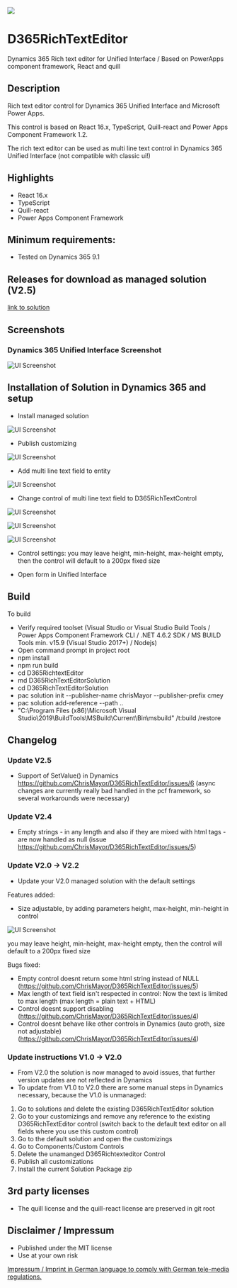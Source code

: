 <img src="https://dev.azure.com/ich0166/D365RichTextControl/_apis/build/status/ChrisMayor.D365RichTextEditor?branchName=master"></img>
# D365RichTextEditor
Dynamics 365 Rich text editor for Unified Interface / Based on PowerApps component framework, React and quill

## Description

Rich text editor control for Dynamics 365 Unified Interface and Microsoft Power Apps.

This control is based on React 16.x, TypeScript, Quill-react and Power Apps Component Framework 1.2.  

The rich text editor can be used as multi line text control in Dynamics 365 Unified Interface (not compatible with classic ui!)

## Highlights

* React 16.x
* TypeScript
* Quill-react
* Power Apps Component Framework

## Minimum requirements:

* Tested on Dynamics 365 9.1

## Releases for download as managed solution (V2.5)

[link to solution](https://github.com/ChrisMayor/D365RichTextEditor/blob/master/solution/D365RichTextEditorSolution.zip)

## Screenshots

### Dynamics 365 Unified Interface Screenshot
![UI Screenshot](https://github.com/ChrisMayor/D365RichTextEditor/blob/master/Screenshots/1-d365richtext.JPG)

## Installation of Solution in Dynamics 365 and setup

* Install managed solution

![UI Screenshot](https://github.com/ChrisMayor/D365RichTextEditor/blob/master/Screenshots/1.JPG)

* Publish customizing

![UI Screenshot](https://github.com/ChrisMayor/D365RichTextEditor/blob/master/Screenshots/2.JPG)

* Add multi line text field to entity

![UI Screenshot](https://github.com/ChrisMayor/D365RichTextEditor/blob/master/Screenshots/3.JPG)

* Change control of multi line text field to D365RichTextControl

![UI Screenshot](https://github.com/ChrisMayor/D365RichTextEditor/blob/master/Screenshots/4.JPG)

![UI Screenshot](https://github.com/ChrisMayor/D365RichTextEditor/blob/master/Screenshots/5.JPG)

![UI Screenshot](https://github.com/ChrisMayor/D365RichTextEditor/blob/master/Screenshots/controlsettings.jpg)

* Control settings: you may leave height, min-height, max-height empty, then the control will default to a 200px fixed size

* Open form in Unified Interface

## Build

To build

* Verify required toolset (Visual Studio or Visual Studio Build Tools / Power Apps Component Framework CLI / .NET 4.6.2 SDK / MS BUILD Tools min. v15.9 (Visual Studio 2017+) / Nodejs)
* Open command prompt in project root
* npm install
* npm run build
* cd D365RichtextEditor
* md D365RichTextEditorSolution
* cd D365RichTextEditorSolution
* pac solution init --publisher-name chrisMayor --publisher-prefix cmey
* pac solution add-reference --path ..
* "C:\Program Files (x86)\Microsoft Visual Studio\2019\BuildTools\MSBuild\Current\Bin\msbuild" /t:build /restore

## Changelog

### Update V2.5

* Support of SetValue() in Dynamics https://github.com/ChrisMayor/D365RichTextEditor/issues/6 (async changes are currently really bad handled in the pcf framework, so several workarounds were necessary)

### Update V2.4

* Empty strings - in any length and also if they are mixed with html tags - are now handled as null (issue https://github.com/ChrisMayor/D365RichTextEditor/issues/5)

### Update V2.0 -> V2.2
* Update your V2.0 managed solution with the default settings

Features added:
* Size adjustable, by adding parameters height, max-height, min-height in control

![UI Screenshot](https://github.com/ChrisMayor/D365RichTextEditor/blob/master/Screenshots/controlsettings.jpg)

you may leave height, min-height, max-height empty, then the control will default to a 200px fixed size

Bugs fixed:
* Empty control doesnt return some html string instead of NULL (https://github.com/ChrisMayor/D365RichTextEditor/issues/5)
* Max length of text field isn't respected in control: Now the text is limited to max length (max length = plain text + HTML)
* Control doesnt support disabling (https://github.com/ChrisMayor/D365RichTextEditor/issues/4)
* Control doesnt behave like other controls in Dynamics (auto groth, size not adjustable) (https://github.com/ChrisMayor/D365RichTextEditor/issues/4)

### Update instructions V1.0 -> V2.0

* From V2.0 the solution is now managed to avoid issues, that further version updates are not reflected in Dynamics
* To update from V1.0 to V2.0 there are some manual steps in Dynamics necessary, because the V1.0 is unmanaged:

1) Go to solutions and delete the existing D365RichTextEditor solution
2) Go to your customizings and remove any reference to the existing D365RichTextEditor control (switch back to the default text editor on all fields where you use this custom control)
3) Go to the default solution and open the customizings
4) Go to Components/Custom Controls
5) Delete the unamanged D365Richtexteditor Control
6) Publish all customizations
7) Install the current Solution Package zip

## 3rd party licenses

* The quill license and the quill-react license are preserved in git root

## Disclaimer / Impressum

* Published under the MIT license
* Use at your own risk

<a href="https://github.com/ChrisMayor/Impressum">Impressum / Imprint in German language to comply with German tele-media regulations.
